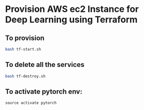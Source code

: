 # Provision AWS ec2 Instance for Deep Learning using Terraform

## To provision
```bash
bash tf-start.sh
```

## To delete all the services
```bash
bash tf-destroy.sh
```

## To activate pytorch env:
``source activate pytorch``